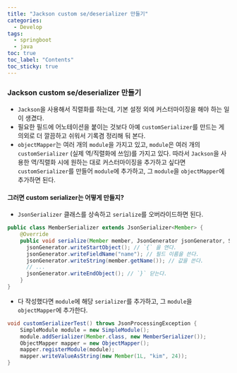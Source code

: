 ```yaml
---
title: "Jackson custom se/deserializer 만들기"
categories:
  - Develop
tags:
  - springboot
  - java
toc: true
toc_label: "Contents"
toc_sticky: true
---
```


### Jackson custom se/deserializer 만들기

* `Jackson`을 사용해서 직렬화를 하는데, 기본 설정 외에 커스터마이징을 해야 하는 일이 생겼다.
* 필요한 필드에 어노테이션을 붙이는 것보다 아예 `customSerializer`를 만드는 게 의외로 더 깔끔하고 쉬워서 기록겸 정리해 둬 본다.
* `objectMapper`는 여러 개의 `module`을 가지고 있고, `module`은 여러 개의 `customSerializer` (실제 역/직렬화에 쓰임)를 가지고 있다. 따라서 `Jackson`을 사용한 역/직렬화 시에 원하는 대로 커스터마이징을 추가하고 싶다면 `customSerializer`를 만들어 `module`에 추가하고, 그 `module`을 `objectMapper`에 추가하면 된다.



#### 그러면 custom serializer는 어떻게 만들지?

* `JsonSerializer` 클래스를 상속하고 `serialize`를 오버라이드하면 된다.

````java
public class MemberSerializer extends JsonSerializer<Member> {
    @Override
    public void serialize(Member member, JsonGenerator jsonGenerator, SerializerProvider serializerProvider) throws IOException {
      jsonGenerator.writeStartObject(); // `{` 을 연다.
      jsonGenerator.writeFieldName("name"); // 필드 이름을 쓴다.
      jsonGenerator.writeString(member.getName()); // 값을 쓴다.
      // ...
      jsonGenerator.writeEndObject(); // `}` 닫는다.
    }
}
````

* 다 작성했다면 `module`에 해당 `serializer`를 추가하고, 그 `module`을 `objectMapper`에 추가한다.

```java
void customSerializerTest() throws JsonProcessingException {
    SimpleModule module = new SimpleModule();
    module.addSerializer(Member.class, new MemberSerializer());
    ObjectMapper mapper = new ObjectMapper();
    mapper.registerModule(module);
    mapper.writeValueAsString(new Member(1L, "kim", 24));
}
```

